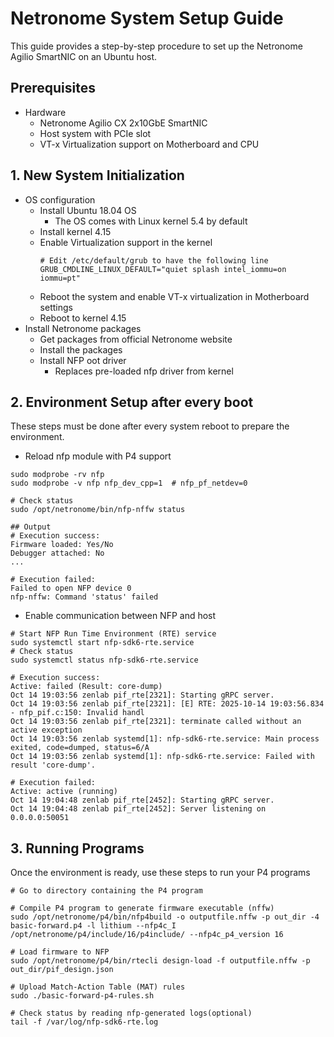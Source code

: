 # Netronome System Setup Guide

This guide provides a step-by-step procedure to set up the Netronome Agilio SmartNIC on an Ubuntu host.

## Prerequisites
- Hardware
	- Netronome Agilio CX 2x10GbE SmartNIC
	- Host system with PCIe slot
	- VT-x Virtualization support on Motherboard and CPU

## 1. New System Initialization
- OS configuration
	- Install Ubuntu 18.04 OS
		- The OS comes with Linux kernel 5.4 by default
	- Install kernel 4.15
	- Enable Virtualization support in the kernel
		```
		# Edit /etc/default/grub to have the following line
		GRUB_CMDLINE_LINUX_DEFAULT="quiet splash intel_iommu=on iommu=pt"
		```
	- Reboot the system and enable VT-x virtualization in Motherboard settings
	- Reboot to kernel 4.15
- Install Netronome packages
	- Get packages from official Netronome website
	- Install the packages
	- Install NFP oot driver
		- Replaces pre-loaded nfp driver from kernel

## 2. Environment Setup after every boot
These steps must be done after every system reboot to prepare the environment.
- Reload nfp module with P4 support
```
sudo modprobe -rv nfp
sudo modprobe -v nfp nfp_dev_cpp=1  # nfp_pf_netdev=0

# Check status
sudo /opt/netronome/bin/nfp-nffw status

## Output
# Execution success:
Firmware loaded: Yes/No
Debugger attached: No
...

# Execution failed:
Failed to open NFP device 0
nfp-nffw: Command 'status' failed
```
- Enable communication between NFP and host 
```
# Start NFP Run Time Environment (RTE) service
sudo systemctl start nfp-sdk6-rte.service
# Check status
sudo systemctl status nfp-sdk6-rte.service
```
```
# Execution success:
Active: failed (Result: core-dump)
Oct 14 19:03:56 zenlab pif_rte[2321]: Starting gRPC server.
Oct 14 19:03:56 zenlab pif_rte[2321]: [E] RTE: 2025-10-14 19:03:56.834 - nfp_pif.c:150: Invalid handl
Oct 14 19:03:56 zenlab pif_rte[2321]: terminate called without an active exception
Oct 14 19:03:56 zenlab systemd[1]: nfp-sdk6-rte.service: Main process exited, code=dumped, status=6/A
Oct 14 19:03:56 zenlab systemd[1]: nfp-sdk6-rte.service: Failed with result 'core-dump'.

# Execution failed:
Active: active (running)
Oct 14 19:04:48 zenlab pif_rte[2452]: Starting gRPC server.
Oct 14 19:04:48 zenlab pif_rte[2452]: Server listening on 0.0.0.0:50051
```

## 3. Running Programs
Once the environment is ready, use these steps to run your P4 programs
```
# Go to directory containing the P4 program

# Compile P4 program to generate firmware executable (nffw)
sudo /opt/netronome/p4/bin/nfp4build -o outputfile.nffw -p out_dir -4 basic-forward.p4 -l lithium --nfp4c_I /opt/netronome/p4/include/16/p4include/ --nfp4c_p4_version 16

# Load firmware to NFP
sudo /opt/netronome/p4/bin/rtecli design-load -f outputfile.nffw -p out_dir/pif_design.json

# Upload Match-Action Table (MAT) rules
sudo ./basic-forward-p4-rules.sh

# Check status by reading nfp-generated logs(optional)
tail -f /var/log/nfp-sdk6-rte.log
```

